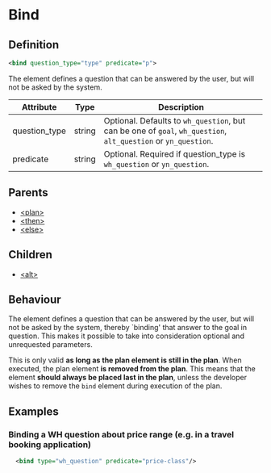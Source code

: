 # Bind
## Definition
```xml
<bind question_type="type" predicate="p">
```

The element defines a question that can be answered by the user, but will not be asked by the system.


Attribute | Type | Description |
--- | --- | --- |
question\_type | string | Optional. Defaults to `wh_question`, but can be one of `goal`, `wh_question`, `alt_question` or `yn_question`. |
predicate | string | Optional. Required if question_type is `wh_question` or `yn_question`.|


## Parents
- [<plan\>](/dialog-domain-description-definition/domain/children/plan)
- [<then\>](/dialog-domain-description-definition/domain/children/if)
- [<else\>](/dialog-domain-description-definition/domain/children/if)

## Children
- [<alt\>](/dialog-domain-description-definition/domain/children/alt)


## Behaviour

The element defines a question that can be answered by the user, but will not be asked by the system, thereby `binding' that answer to the goal in question. This makes it possible to take into consideration optional and unrequested parameters.

This is only valid **as long as the plan element is still in the plan**. When executed, the plan element **is removed from the plan**. This means that the element **should always be placed last in the plan**, unless the developer wishes to remove the `bind` element during execution of the plan.



## Examples


### Binding a WH question about price range (e.g. in a travel booking application)

```xml
  <bind type="wh_question" predicate="price-class"/>
```
